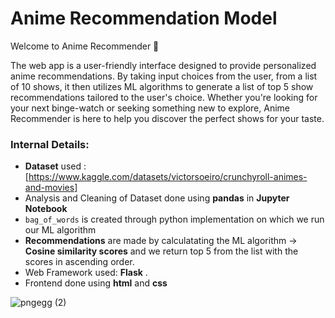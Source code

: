 
# Anime Recommendation Model

Welcome to Anime Recommender 🎉

The web app is a user-friendly interface designed to provide personalized anime recommendations.
By taking input choices from the user, from a list of 10 shows, it then utilizes ML algorithms to generate a list of top 5 show recommendations tailored to the user's choice. 
Whether you're looking for your next binge-watch or seeking something new to explore, Anime Recommender is here to help you discover the perfect shows for your taste.



### Internal Details:
* **Dataset** used : [https://www.kaggle.com/datasets/victorsoeiro/crunchyroll-animes-and-movies]
* Analysis and Cleaning of Dataset done using **pandas** in **Jupyter Notebook** 
* ```bag_of_words``` is created through python implementation on which we run our ML algorithm  
* **Recommendations** are made by calculatating the ML algorithm -> **Cosine similarity scores** and we return top 5 from the list with the scores in ascending order.
* Web Framework used: **Flask** .
* Frontend done using **html** and **css**

![pngegg (2)](https://github.com/ShopnoBanerjee/anime-recommendation-model/assets/158451331/c22e699c-ac16-4562-a709-84491dafba48)

